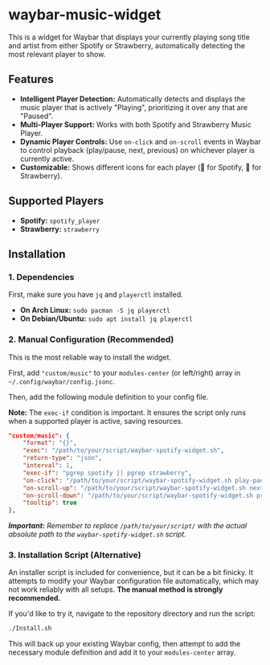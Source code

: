 # waybar-music-widget

This is a widget for Waybar that displays your currently playing song title and artist from either Spotify or Strawberry, automatically detecting the most relevant player to show.

## Features
-   **Intelligent Player Detection:** Automatically detects and displays the music player that is actively "Playing", prioritizing it over any that are "Paused".
-   **Multi-Player Support:** Works with both Spotify and Strawberry Music Player.
-   **Dynamic Player Controls:** Use `on-click` and `on-scroll` events in Waybar to control playback (play/pause, next, previous) on whichever player is currently active.
-   **Customizable:** Shows different icons for each player ( for Spotify, 🍓 for Strawberry).

## Supported Players
-   **Spotify:** `spotify_player`
-   **Strawberry:** `strawberry`

## Installation

### 1. Dependencies
First, make sure you have `jq` and `playerctl` installed.
-   **On Arch Linux:** `sudo pacman -S jq playerctl`
-   **On Debian/Ubuntu:** `sudo apt install jq playerctl`

### 2. Manual Configuration (Recommended)
This is the most reliable way to install the widget.

First, add `"custom/music"` to your `modules-center` (or left/right) array in `~/.config/waybar/config.jsonc`.

Then, add the following module definition to your config file.

**Note:** The `exec-if` condition is important. It ensures the script only runs when a supported player is active, saving resources.

```json
"custom/music": {
    "format": "{}",
    "exec": "/path/to/your/script/waybar-spotify-widget.sh",
    "return-type": "json",
    "interval": 1,
    "exec-if": "pgrep spotify || pgrep strawberry",
    "on-click": "/path/to/your/script/waybar-spotify-widget.sh play-pause",
    "on-scroll-up": "/path/to/your/script/waybar-spotify-widget.sh next",
    "on-scroll-down": "/path/to/your/script/waybar-spotify-widget.sh previous",
    "tooltip": true
},
```
***Important:*** *Remember to replace `/path/to/your/script/` with the actual absolute path to the `waybar-spotify-widget.sh` script.*

### 3. Installation Script (Alternative)
An installer script is included for convenience, but it can be a bit finicky. It attempts to modify your Waybar configuration file automatically, which may not work reliably with all setups. **The manual method is strongly recommended.**

If you'd like to try it, navigate to the repository directory and run the script:
```bash
./Install.sh
```
This will back up your existing Waybar config, then attempt to add the necessary module definition and add it to your `modules-center` array.
